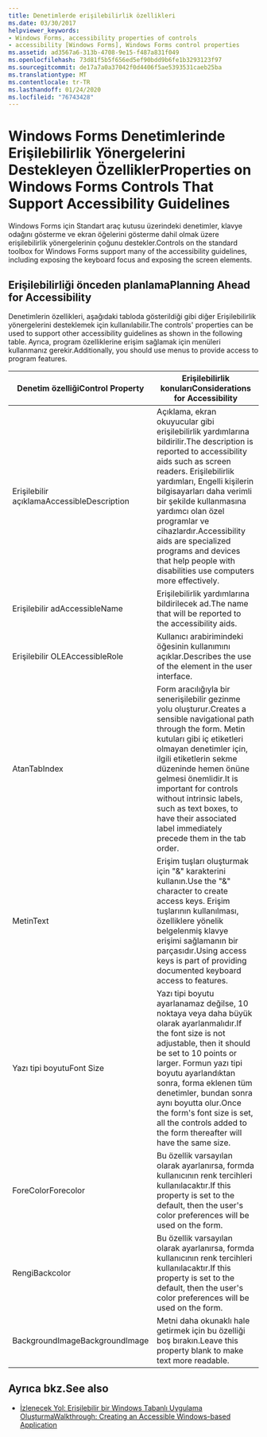 ```yaml
---
title: Denetimlerde erişilebilirlik özellikleri
ms.date: 03/30/2017
helpviewer_keywords:
- Windows Forms, accessibility properties of controls
- accessibility [Windows Forms], Windows Forms control properties
ms.assetid: ad3567a6-313b-4708-9e15-f487a831f049
ms.openlocfilehash: 73d81f5b5f656ed5ef90bdd9b6fe1b3293123f97
ms.sourcegitcommit: de17a7a0a37042f0d4406f5ae5393531caeb25ba
ms.translationtype: MT
ms.contentlocale: tr-TR
ms.lasthandoff: 01/24/2020
ms.locfileid: "76743428"
---
```

# <a name="properties-on-windows-forms-controls-that-support-accessibility-guidelines"></a><span data-ttu-id="7c54c-102">Windows Forms Denetimlerinde Erişilebilirlik Yönergelerini Destekleyen Özellikler</span><span class="sxs-lookup"><span data-stu-id="7c54c-102">Properties on Windows Forms Controls That Support Accessibility Guidelines</span></span>
<span data-ttu-id="7c54c-103">Windows Forms için Standart araç kutusu üzerindeki denetimler, klavye odağını gösterme ve ekran öğelerini gösterme dahil olmak üzere erişilebilirlik yönergelerinin çoğunu destekler.</span><span class="sxs-lookup"><span data-stu-id="7c54c-103">Controls on the standard toolbox for Windows Forms support many of the accessibility guidelines, including exposing the keyboard focus and exposing the screen elements.</span></span>  
  
## <a name="planning-ahead-for-accessibility"></a><span data-ttu-id="7c54c-104">Erişilebilirliği önceden planlama</span><span class="sxs-lookup"><span data-stu-id="7c54c-104">Planning Ahead for Accessibility</span></span>  
 <span data-ttu-id="7c54c-105">Denetimlerin özellikleri, aşağıdaki tabloda gösterildiği gibi diğer Erişilebilirlik yönergelerini desteklemek için kullanılabilir.</span><span class="sxs-lookup"><span data-stu-id="7c54c-105">The controls' properties can be used to support other accessibility guidelines as shown in the following table.</span></span> <span data-ttu-id="7c54c-106">Ayrıca, program özelliklerine erişim sağlamak için menüleri kullanmanız gerekir.</span><span class="sxs-lookup"><span data-stu-id="7c54c-106">Additionally, you should use menus to provide access to program features.</span></span>  
  
|<span data-ttu-id="7c54c-107">Denetim özelliği</span><span class="sxs-lookup"><span data-stu-id="7c54c-107">Control Property</span></span>|<span data-ttu-id="7c54c-108">Erişilebilirlik konuları</span><span class="sxs-lookup"><span data-stu-id="7c54c-108">Considerations for Accessibility</span></span>|  
|----------------------|--------------------------------------|  
|<span data-ttu-id="7c54c-109">Erişilebilir açıklama</span><span class="sxs-lookup"><span data-stu-id="7c54c-109">AccessibleDescription</span></span>|<span data-ttu-id="7c54c-110">Açıklama, ekran okuyucular gibi erişilebilirlik yardımlarına bildirilir.</span><span class="sxs-lookup"><span data-stu-id="7c54c-110">The description is reported to accessibility aids such as screen readers.</span></span> <span data-ttu-id="7c54c-111">Erişilebilirlik yardımları, Engelli kişilerin bilgisayarları daha verimli bir şekilde kullanmasına yardımcı olan özel programlar ve cihazlardır.</span><span class="sxs-lookup"><span data-stu-id="7c54c-111">Accessibility aids are specialized programs and devices that help people with disabilities use computers more effectively.</span></span>|  
|<span data-ttu-id="7c54c-112">Erişilebilir ad</span><span class="sxs-lookup"><span data-stu-id="7c54c-112">AccessibleName</span></span>|<span data-ttu-id="7c54c-113">Erişilebilirlik yardımlarına bildirilecek ad.</span><span class="sxs-lookup"><span data-stu-id="7c54c-113">The name that will be reported to the accessibility aids.</span></span>|  
|<span data-ttu-id="7c54c-114">Erişilebilir OLE</span><span class="sxs-lookup"><span data-stu-id="7c54c-114">AccessibleRole</span></span>|<span data-ttu-id="7c54c-115">Kullanıcı arabirimindeki öğesinin kullanımını açıklar.</span><span class="sxs-lookup"><span data-stu-id="7c54c-115">Describes the use of the element in the user interface.</span></span>|  
|<span data-ttu-id="7c54c-116">Atan</span><span class="sxs-lookup"><span data-stu-id="7c54c-116">TabIndex</span></span>|<span data-ttu-id="7c54c-117">Form aracılığıyla bir senerişilebilir gezinme yolu oluşturur.</span><span class="sxs-lookup"><span data-stu-id="7c54c-117">Creates a sensible navigational path through the form.</span></span> <span data-ttu-id="7c54c-118">Metin kutuları gibi iç etiketleri olmayan denetimler için, ilgili etiketlerin sekme düzeninde hemen önüne gelmesi önemlidir.</span><span class="sxs-lookup"><span data-stu-id="7c54c-118">It is important for controls without intrinsic labels, such as text boxes, to have their associated label immediately precede them in the tab order.</span></span>|  
|<span data-ttu-id="7c54c-119">Metin</span><span class="sxs-lookup"><span data-stu-id="7c54c-119">Text</span></span>|<span data-ttu-id="7c54c-120">Erişim tuşları oluşturmak için "&" karakterini kullanın.</span><span class="sxs-lookup"><span data-stu-id="7c54c-120">Use the "&" character to create access keys.</span></span> <span data-ttu-id="7c54c-121">Erişim tuşlarının kullanılması, özelliklere yönelik belgelenmiş klavye erişimi sağlamanın bir parçasıdır.</span><span class="sxs-lookup"><span data-stu-id="7c54c-121">Using access keys is part of providing documented keyboard access to features.</span></span>|  
|<span data-ttu-id="7c54c-122">Yazı tipi boyutu</span><span class="sxs-lookup"><span data-stu-id="7c54c-122">Font Size</span></span>|<span data-ttu-id="7c54c-123">Yazı tipi boyutu ayarlanamaz değilse, 10 noktaya veya daha büyük olarak ayarlanmalıdır.</span><span class="sxs-lookup"><span data-stu-id="7c54c-123">If the font size is not adjustable, then it should be set to 10 points or larger.</span></span> <span data-ttu-id="7c54c-124">Formun yazı tipi boyutu ayarlandıktan sonra, forma eklenen tüm denetimler, bundan sonra aynı boyutta olur.</span><span class="sxs-lookup"><span data-stu-id="7c54c-124">Once the form's font size is set, all the controls added to the form thereafter will have the same size.</span></span>|  
|<span data-ttu-id="7c54c-125">ForeColor</span><span class="sxs-lookup"><span data-stu-id="7c54c-125">Forecolor</span></span>|<span data-ttu-id="7c54c-126">Bu özellik varsayılan olarak ayarlanırsa, formda kullanıcının renk tercihleri kullanılacaktır.</span><span class="sxs-lookup"><span data-stu-id="7c54c-126">If this property is set to the default, then the user's color preferences will be used on the form.</span></span>|  
|<span data-ttu-id="7c54c-127">Rengi</span><span class="sxs-lookup"><span data-stu-id="7c54c-127">Backcolor</span></span>|<span data-ttu-id="7c54c-128">Bu özellik varsayılan olarak ayarlanırsa, formda kullanıcının renk tercihleri kullanılacaktır.</span><span class="sxs-lookup"><span data-stu-id="7c54c-128">If this property is set to the default, then the user's color preferences will be used on the form.</span></span>|  
|<span data-ttu-id="7c54c-129">BackgroundImage</span><span class="sxs-lookup"><span data-stu-id="7c54c-129">BackgroundImage</span></span>|<span data-ttu-id="7c54c-130">Metni daha okunaklı hale getirmek için bu özelliği boş bırakın.</span><span class="sxs-lookup"><span data-stu-id="7c54c-130">Leave this property blank to make text more readable.</span></span>|  
  
## <a name="see-also"></a><span data-ttu-id="7c54c-131">Ayrıca bkz.</span><span class="sxs-lookup"><span data-stu-id="7c54c-131">See also</span></span>

- [<span data-ttu-id="7c54c-132">İzlenecek Yol: Erişilebilir bir Windows Tabanlı Uygulama Oluşturma</span><span class="sxs-lookup"><span data-stu-id="7c54c-132">Walkthrough: Creating an Accessible Windows-based Application</span></span>](walkthrough-creating-an-accessible-windows-based-application.md)
